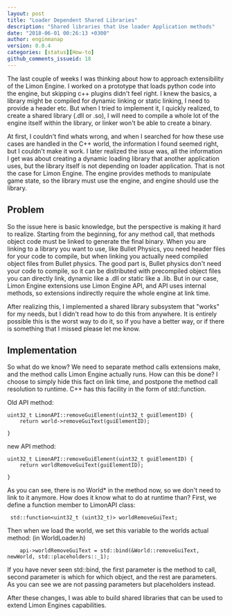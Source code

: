 ```yaml
---
layout: post
title: "Loader Dependent Shared Libraries"
description: "Shared libraries that Use loader Application methods"
date: "2018-06-01 00:26:13 +0300"
author: enginmanap
version: 0.0.4
categories: [status][How-to]
github_comments_issueid: 18
---
```


The last couple of weeks I was thinking about how to approach extensibility of the Limon Engine. I worked on a prototype that loads python code into the engine, but skipping c++ plugins didn't feel right. I knew the basics, a library might be compiled for dynamic linking or static linking, I need to provide a header etc. But when I tried to implement it, I quickly realized, to create a shared library (.dll or .so), I will need to compile a whole lot of the engine itself within the library, or linker won't be able to create a binary. 

At first, I couldn't find whats wrong, and when I searched for how these use cases are handled in the C++ world, the information I found seemed right, but I couldn't make it work. I later realized the issue was, all the information I get was about creating a dynamic loading library that another application uses, but the library itself is not depending on loader application. That is not the case for Limon Engine. The engine provides methods to manipulate game state, so the library must use the engine, and engine should use the library.

## Problem 
So the issue here is basic knowledge, but the perspective is making it hard to realize. Starting from the beginning, for any method call, that methods object code must be linked to generate the final binary. When you are linking to a library you want to use, like Bullet Physics, you need header files for your code to compile, but when linking you actually need compiled object files from Bullet physics. The good part is, Bullet physics don't need your code to compile, so it can be distributed with precompiled object files you can directly link, dynamic like a .dll or static like a .lib. But in our case, Limon Engine extensions use Limon Engine API, and API uses internal methods, so extensions indirectly require the whole engine at link time.

After realizing this, I implemented a shared library subsystem that "works" for my needs, but I didn't read how to do this from anywhere. It is entirely possible this is the worst way to do it, so if you have a better way, or if there is something that  I missed please let me know.

## Implementation

So what do we know? We need to separate method calls extensions make, and the method calls Limon Engine actually runs. How can this be done? I choose to simply hide this fact on link time, and postpone the method call resolution to runtime. C++ has this facility in the form of std::function.


Old API method: 

```
uint32_t LimonAPI::removeGuiElement(uint32_t guiElementID) {
    return world->removeGuiText(guiElementID);

}
```

new API method:

```
uint32_t LimonAPI::removeGuiElement(uint32_t guiElementID) {
    return worldRemoveGuiText(guiElementID);

}
```

As you can see, there is no World* in the method now, so we don't need to link to it anymore. How does it know what to do at runtime than? First, we define a function member to LimonAPI class:


```
 std::function<uint32_t (uint32_t)> worldRemoveGuiText;
``` 

Then when we load the world, we set this variable to the worlds actual method: (in WorldLoader.h)

```
    api->worldRemoveGuiText = std::bind(&World::removeGuiText, newWorld, std::placeholders::_1);
```

If you have never seen std::bind, the first parameter is the method to call, second parameter is which for which object, and the rest are parameters. As you can see we are not passing parameters but placeholders instead.

After these changes, I was able to build shared libraries that can be used to extend Limon Engines capabilities.

